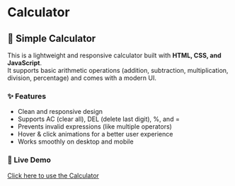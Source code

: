 # Calculator
## 🧮 Simple Calculator

This is a lightweight and responsive calculator built with **HTML, CSS, and JavaScript**.  
It supports basic arithmetic operations (addition, subtraction, multiplication, division, percentage) and comes with a modern UI.

### ✨ Features
- Clean and responsive design
- Supports AC (clear all), DEL (delete last digit), %, and =
- Prevents invalid expressions (like multiple operators)
- Hover & click animations for a better user experience
- Works smoothly on desktop and mobile

### 🚀 Live Demo
[Click here to use the Calculator](https://your-username.github.io/calculator/)


